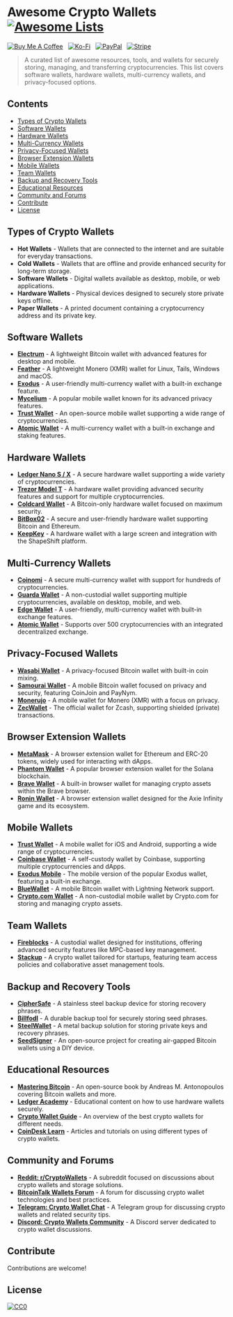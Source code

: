 # Awesome Crypto Wallets [![Awesome Lists](https://srv-cdn.himpfen.io/badges/awesome-lists/awesomelists-flat.svg)](https://github.com/awesomelistsio/awesome)

[![Buy Me A Coffee](https://srv-cdn.himpfen.io/badges/buymeacoffee/buymeacoffee-flat.svg)](https://tinyurl.com/2h9aktmd) &nbsp; [![Ko-Fi](https://srv-cdn.himpfen.io/badges/kofi/kofi-flat.svg)](https://tinyurl.com/d4xnrptz) &nbsp; [![PayPal](https://srv-cdn.himpfen.io/badges/paypal/paypal-flat.svg)](https://tinyurl.com/mr22naua) &nbsp; [![Stripe](https://srv-cdn.himpfen.io/badges/stripe/stripe-flat.svg)](https://tinyurl.com/e8ymxdw3)

> A curated list of awesome resources, tools, and wallets for securely storing, managing, and transferring cryptocurrencies. This list covers software wallets, hardware wallets, multi-currency wallets, and privacy-focused options.

## Contents

- [Types of Crypto Wallets](#types-of-crypto-wallets)
- [Software Wallets](#software-wallets)
- [Hardware Wallets](#hardware-wallets)
- [Multi-Currency Wallets](#multi-currency-wallets)
- [Privacy-Focused Wallets](#privacy-focused-wallets)
- [Browser Extension Wallets](#browser-extension-wallets)
- [Mobile Wallets](#mobile-wallets)
- [Team Wallets](#team-wallets)
- [Backup and Recovery Tools](#backup-and-recovery-tools)
- [Educational Resources](#educational-resources)
- [Community and Forums](#community-and-forums)
- [Contribute](#contribute)
- [License](#license)

## Types of Crypto Wallets

- **Hot Wallets** - Wallets that are connected to the internet and are suitable for everyday transactions.
- **Cold Wallets** - Wallets that are offline and provide enhanced security for long-term storage.
- **Software Wallets** - Digital wallets available as desktop, mobile, or web applications.
- **Hardware Wallets** - Physical devices designed to securely store private keys offline.
- **Paper Wallets** - A printed document containing a cryptocurrency address and its private key.

## Software Wallets

- **[Electrum](https://electrum.org/)** - A lightweight Bitcoin wallet with advanced features for desktop and mobile.
- **[Feather](https://featherwallet.org/)** - A lightweight Monero (XMR) wallet for Linux, Tails, Windows and macOS.
- **[Exodus](https://www.exodus.com/)** - A user-friendly multi-currency wallet with a built-in exchange feature.
- **[Mycelium](https://mycelium.com/)** - A popular mobile wallet known for its advanced privacy features.
- **[Trust Wallet](https://trustwallet.com/)** - An open-source mobile wallet supporting a wide range of cryptocurrencies.
- **[Atomic Wallet](https://atomicwallet.io/)** - A multi-currency wallet with a built-in exchange and staking features.

## Hardware Wallets

- **[Ledger Nano S / X](https://www.ledger.com/)** - A secure hardware wallet supporting a wide variety of cryptocurrencies.
- **[Trezor Model T](https://trezor.io/)** - A hardware wallet providing advanced security features and support for multiple cryptocurrencies.
- **[Coldcard Wallet](https://coldcardwallet.com/)** - A Bitcoin-only hardware wallet focused on maximum security.
- **[BitBox02](https://shiftcrypto.ch/bitbox02/)** - A secure and user-friendly hardware wallet supporting Bitcoin and Ethereum.
- **[KeepKey](https://shapeshift.com/keepkey)** - A hardware wallet with a large screen and integration with the ShapeShift platform.

## Multi-Currency Wallets

- **[Coinomi](https://www.coinomi.com/)** - A secure multi-currency wallet with support for hundreds of cryptocurrencies.
- **[Guarda Wallet](https://guarda.com/)** - A non-custodial wallet supporting multiple cryptocurrencies, available on desktop, mobile, and web.
- **[Edge Wallet](https://edge.app/)** - A user-friendly, multi-currency wallet with built-in exchange features.
- **[Atomic Wallet](https://atomicwallet.io/)** - Supports over 500 cryptocurrencies with an integrated decentralized exchange.

## Privacy-Focused Wallets

- **[Wasabi Wallet](https://wasabiwallet.io/)** - A privacy-focused Bitcoin wallet with built-in coin mixing.
- **[Samourai Wallet](https://samouraiwallet.com/)** - A mobile Bitcoin wallet focused on privacy and security, featuring CoinJoin and PayNym.
- **[Monerujo](https://www.monerujo.io/)** - A mobile wallet for Monero (XMR) with a focus on privacy.
- **[ZecWallet](https://www.zecwallet.co/)** - The official wallet for Zcash, supporting shielded (private) transactions.

## Browser Extension Wallets

- **[MetaMask](https://metamask.io/)** - A browser extension wallet for Ethereum and ERC-20 tokens, widely used for interacting with dApps.
- **[Phantom Wallet](https://phantom.app/)** - A popular browser extension wallet for the Solana blockchain.
- **[Brave Wallet](https://brave.com/wallet/)** - A built-in browser wallet for managing crypto assets within the Brave browser.
- **[Ronin Wallet](https://roninwallet.io/)** - A browser extension wallet designed for the Axie Infinity game and its ecosystem.

## Mobile Wallets

- **[Trust Wallet](https://trustwallet.com/)** - A mobile wallet for iOS and Android, supporting a wide range of cryptocurrencies.
- **[Coinbase Wallet](https://wallet.coinbase.com/)** - A self-custody wallet by Coinbase, supporting multiple cryptocurrencies and dApps.
- **[Exodus Mobile](https://www.exodus.com/mobile/)** - The mobile version of the popular Exodus wallet, featuring a built-in exchange.
- **[BlueWallet](https://bluewallet.io/)** - A mobile Bitcoin wallet with Lightning Network support.
- **[Crypto.com Wallet](https://crypto.com/defi-wallet)** - A non-custodial mobile wallet by Crypto.com for storing and managing crypto assets.

## Team Wallets

- **[Fireblocks](https://www.fireblocks.com/)** - A custodial wallet designed for institutions, offering advanced security features like MPC-based key management.
- **[Stackup](https://www.stackup.fi/)** - A crypto wallet tailored for startups, featuring team access policies and collaborative asset management tools.

## Backup and Recovery Tools

- **[CipherSafe](https://www.ciphersafe.io/)** - A stainless steel backup device for storing recovery phrases.
- **[Billfodl](https://billfodl.com/)** - A durable backup tool for securely storing seed phrases.
- **[SteelWallet](https://www.steelwallet.com/)** - A metal backup solution for storing private keys and recovery phrases.
- **[SeedSigner](https://seedsigner.com/)** - An open-source project for creating air-gapped Bitcoin wallets using a DIY device.

## Educational Resources

- **[Mastering Bitcoin](https://github.com/bitcoinbook/bitcoinbook)** - An open-source book by Andreas M. Antonopoulos covering Bitcoin wallets and more.
- **[Ledger Academy](https://www.ledger.com/academy)** - Educational content on how to use hardware wallets securely.
- **[Crypto Wallet Guide](https://www.investopedia.com/best-bitcoin-wallets-5070283)** - An overview of the best crypto wallets for different needs.
- **[CoinDesk Learn](https://www.coindesk.com/learn/)** - Articles and tutorials on using different types of crypto wallets.

## Community and Forums

- **[Reddit: r/CryptoWallets](https://www.reddit.com/r/CryptoWallets/)** - A subreddit focused on discussions about crypto wallets and storage solutions.
- **[BitcoinTalk Wallets Forum](https://bitcointalk.org/index.php?board=53.0)** - A forum for discussing crypto wallet technologies and best practices.
- **[Telegram: Crypto Wallet Chat](https://t.me/CryptoWallets)** - A Telegram group for discussing crypto wallets and related security tips.
- **[Discord: Crypto Wallets Community](https://discord.gg/cryptowallets)** - A Discord server dedicated to crypto wallet discussions.

## Contribute

Contributions are welcome!

## License

[![CC0](https://mirrors.creativecommons.org/presskit/buttons/88x31/svg/by-sa.svg)](http://creativecommons.org/licenses/by-sa/4.0/)
